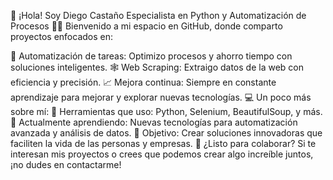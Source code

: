 👋 ¡Hola! Soy Diego Castaño
Especialista en Python y Automatización de Procesos 🤖🐍
Bienvenido a mi espacio en GitHub, donde comparto proyectos enfocados en:

🚀 Automatización de tareas: Optimizo procesos y ahorro tiempo con soluciones inteligentes.
🕸️ Web Scraping: Extraigo datos de la web con eficiencia y precisión.
📈 Mejora continua: Siempre en constante aprendizaje para mejorar y explorar nuevas tecnologías.
💻 Un poco más sobre mí:
🔧 Herramientas que uso: Python, Selenium, BeautifulSoup, y más.
🌱 Actualmente aprendiendo: Nuevas tecnologías para automatización avanzada y análisis de datos.
🎯 Objetivo: Crear soluciones innovadoras que faciliten la vida de las personas y empresas.
🚀 ¿Listo para colaborar?
Si te interesan mis proyectos o crees que podemos crear algo increíble juntos, ¡no dudes en contactarme!
